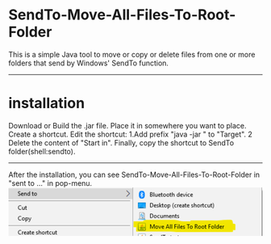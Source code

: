 # SendTo-Move-All-Files-To-Root-Folder

This is a simple Java tool to move or copy or delete files from one or more folders that send by Windows' SendTo function.
***
# installation
Download or Build the .jar file. Place it in somewhere you want to place. Create a shortcut. Edit the shortcut: 1.Add prefix "java -jar " to "Target". 2 Delete the content of "Start in". Finally, copy the shortcut to SendTo folder(shell:sendto).  
***
After the installation, you can see SendTo-Move-All-Files-To-Root-Folder in "sent to ..." in pop-menu.  
![](pic1.png)
